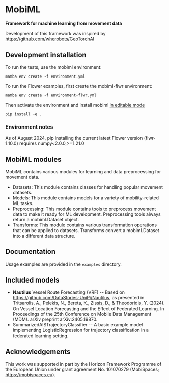 # MobiML

**Framework for machine learning from movement data**

Development of this framework was inspired by https://github.com/wherobots/GeoTorchAI


## Development installation 

To run the tests, use the mobiml environment:

```
mamba env create -f environment.yml
```

To run the Flower examples, first create the mobiml-flwr environment:

```
mamba env create -f environment-flwr.yml
```

Then activate the environment and install mobiml [in editable mode](https://pip-python3.readthedocs.io/en/latest/reference/pip_install.html#editable-installs)

```shell
pip install -e .
```


### Environment notes

As of August 2024, pip installing the current latest Flower version (flwr-1.10.0) requires numpy<2.0.0,>=1.21.0


## MobiML modules

MobiML contains various modules for learning and data preprocessing for movement data. 

* Datasets: This module contains classes for handling popular movement datasets.
* Models: This module contains models for a variety of mobility-related ML tasks.
* Preprocessing: This module contains tools to preprocess movement data to make it ready for ML development. Preprocessing tools always return a mobiml.Dataset object. 
* Transforms: This module contains various transformation operations that can be applied to datasets. Transforms convert a mobiml.Dataset into a different data structure. 


## Documentation

Usage examples are provided in the `examples` directory. 


## Included models

* **Nautilus** Vessel Route Forecasting (VRF) -- Based on https://github.com/DataStories-UniPi/Nautilus, as presented in Tritsarolis, A., Pelekis, N., Bereta, K., Zissis, D., & Theodoridis, Y. (2024). On Vessel Location Forecasting and the Effect of Federated Learning. In Proceedings of the 25th Conference on Mobile Data Management (MDM). arXiv preprint arXiv:2405.19870.
* SummarizedAISTrajectoryClassifier -- A basic example model implementing LogisticRegression for trajectory classification in a federated learning setting.


## Acknowledgements

This work was supported in part by the Horizon Framework Programme of the European Union under grant agreement No. 101070279 (MobiSpaces; https://mobispaces.eu). 
